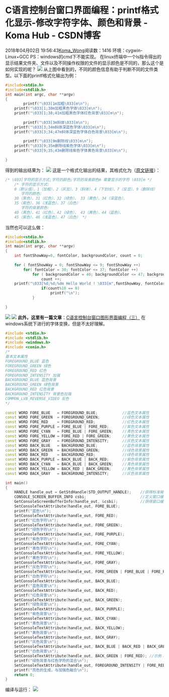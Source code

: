 # C语言控制台窗口界面编程：printf格式化显示-修改字符字体、颜色和背景 - Koma Hub - CSDN博客
2018年04月02日 19:56:43[Koma_Wong](https://me.csdn.net/Rong_Toa)阅读数：1416
环境：cygwin-Linux+GCC
PS：windows的cmd下不能实现。
在linux终端中一个ls指令得出的显示结果文件夹、文件以及不同操作权限的文件的显示颜色是不同的，那么这个是如何实现的呢？
![](https://img-blog.csdn.net/20180402194457276)
从上图中看到的，不同的颜色信息有助于判断不同的文件类型。以下面的printf格式化输出为例：
```cpp
#include<stdio.h>
#include<stdlib.h>
int main(int argc, char **argv)
{
        printf("\033[1m加粗\033[m\n");
	printf("\033[1;30m加粗黑色字体\033[m\n");
	printf("\033[1;30;41m加粗黑色字体红色背景\033[m\n");
	
        printf("\033[3m斜体\033[m\n");
	printf("\033[3;34m斜体深蓝色字体\033[m\n");
	printf("\033[3;34;47m斜体深蓝色字体白色背景\033[m\n");
	
        printf("\033[9m删除线\033[m\n");
	printf("\033[9;35m删除线紫色字体\033[m\n");
	printf("\033[9;35;43m删除线紫色字体黄色背景\033[m\n");
	
}
```
得到的输出结果为：
![](https://img-blog.csdn.net/20180402194656465)
这是一个格式化输出的结果，其格式化为（[原文链接](https://blog.csdn.net/talk_8/article/details/51764795)）：
```cpp
/* \033[字符的显示方式;字符的颜色;字符的背景颜色m 需要显示的字符 \033[m */
	/* 字符的显示方式:
	0（默认值）、1（加粗）、2（灰显）、3（斜体）、4（下划线）、7（反显）、9（删除线）
       字符的颜色:
	30（黑色）、31（红色）、32（绿色）、 33（黄色）、34（深蓝色）、
	35（紫色）、36（浅蓝色）、37（白色）
       字符的背景颜色:
	40（黑色）、41（红色）、42（绿色）、 43（黄色）、44（蓝色）、
	45（紫色）、46（浅蓝色）、47（白色） */
```
当然也可以这么做：
```cpp
#include<stdio.h>
#include<stdlib.h>
int main(int argc, char **argv)
{
	int fontShowWay=0, fontColor, backgroundColor, count = 0;
	
	for ( fontShowWay = 0; fontShowWay <= 9; fontShowWay ++)
		for( fontColor = 30; fontColor <= 37; fontColor ++)
			for ( backgroundColor = 40; backgroundColor <= 47; backgroundColor ++) {
				count ++;
	printf("\033[%d;%d;%dm Hello World ! \033[m",fontShowWay, fontColor, backgroundColor);
				if(count%10 == 0)
					printf("\n");
			}
	
}
```
![](https://img-blog.csdn.net/20180402195607114)
![](https://img-blog.csdn.net/20180402195617611)
**此外，这里有一篇文章**：[C语言控制台窗口图形界面编程（三）](https://www.cnblogs.com/lxl0928/p/3792445.html)
在windows系统下进行的字体变换，但是不太好理解。
```cpp
#include <stdio.h>  
#include <stdlib.h>  
#include <windows.h>  
#include <conio.h>  
/* 
基本文本属性 
FOREGROUND_BLUE 蓝色 
FOREGROUND_GREEN 绿色 
FOREGROUND_RED 红色 
FOREGROUND_INTENSITY 加强 
BACKGROUND_BLUE 蓝色背景 
BACKGROUND_GREEN 绿色背景 
BACKGROUND_RED 红色背景 
BACKGROUND_INTENSITY 背景色加强 
COMMON_LVB_REVERSE_VIDEO 反色 
*/  
  
const WORD FORE_BLUE   = FOREGROUND_BLUE;           //蓝色文本属性  
const WORD FORE_GREEN  = FOREGROUND_GREEN;          //绿色文本属性  
const WORD FORE_RED    = FOREGROUND_RED;            //红色文本属性  
const WORD FORE_PURPLE = FORE_BLUE | FORE_RED;      //紫色文本属性  
const WORD FORE_CYAN   = FORE_BLUE | FORE_GREEN;    //青色文本属性  
const WORD FORE_YELLOW = FORE_RED | FORE_GREEN;     //黄色文本属性  
const WORD FORE_GRAY   = FOREGROUND_INTENSITY;      //灰色文本属性  
const WORD BACK_BLUE   = BACKGROUND_BLUE;           //蓝色背景属性  
const WORD BACK_GREEN  = BACKGROUND_GREEN;          //绿色背景属性  
const WORD BACK_RED    = BACKGROUND_RED;            //绿色背景属性  
const WORD BACK_PURPLE = BACK_BLUE | BACK_RED;      //紫色背景属性  
const WORD BACK_CYAN   = BACK_BLUE | BACK_GREEN;    //青色背景属性  
const WORD BACK_YELLOW = BACK_RED | BACK_GREEN;     //黄色背景属性  
const WORD BACK_GRAY   = BACKGROUND_INTENSITY;      //灰色背景属性  
  
int main()  
{  
    HANDLE handle_out = GetStdHandle(STD_OUTPUT_HANDLE);    //获得标准输出设备句柄  
    CONSOLE_SCREEN_BUFFER_INFO csbi;                        //定义窗口缓冲区信息结构体  
    GetConsoleScreenBufferInfo(handle_out, &csbi);          //获得窗口缓冲区信息  
    SetConsoleTextAttribute(handle_out, FORE_BLUE);  
    printf("蓝色\n");  
    SetConsoleTextAttribute(handle_out, FORE_RED);  
    printf("红色字符\n");  
    SetConsoleTextAttribute(handle_out, FORE_GREEN);  
    printf("绿色字符\n");  
    SetConsoleTextAttribute(handle_out, FORE_PURPLE);  
    printf("紫色字符\n");  
    SetConsoleTextAttribute(handle_out, FORE_CYAN);  
    printf("青色字符\n");  
    SetConsoleTextAttribute(handle_out, FORE_YELLOW);  
    printf("黄色字符\n");  
    SetConsoleTextAttribute(handle_out, FORE_GRAY);  
    printf("灰色字符\n");  
    SetConsoleTextAttribute(handle_out, FORE_GREEN | FORE_BLUE | FORE_RED);  
    printf("白色字符\n");  
    SetConsoleTextAttribute(handle_out, BACK_BLUE);  
    printf("蓝色背景\n");  
    SetConsoleTextAttribute(handle_out, BACK_RED);  
    printf("红色背景\n");  
    SetConsoleTextAttribute(handle_out, BACK_GREEN);  
    printf("绿色背景\n");  
    SetConsoleTextAttribute(handle_out, BACK_PURPLE);  
    printf("紫色背景\n");  
    SetConsoleTextAttribute(handle_out, BACK_CYAN);  
    printf("青色背景\n");  
    SetConsoleTextAttribute(handle_out, BACK_YELLOW);  
    printf("黄色背景\n");  
    SetConsoleTextAttribute(handle_out, BACK_GRAY);  
    printf("灰色背景\n");  
    SetConsoleTextAttribute(handle_out, BACK_BLUE | BACK_RED | BACK_GREEN);  
    printf("白色背景\n");  
    SetConsoleTextAttribute(handle_out, BACK_GREEN | FORE_RED); //示例：绿色背景红色字符  
    printf("绿色背景与红色字符的混合\n");  
    SetConsoleTextAttribute(handle_out, FOREGROUND_INTENSITY | FORE_RED);   //示例：亮红色字符  
    printf("亮色的生成，与加强色融合\n");  
    return 0;  
}
```
编译与运行：
![](https://img-blog.csdn.net/20180404092610884)
